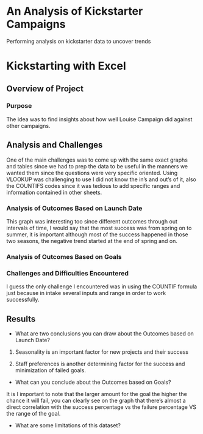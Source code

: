 # An Analysis of Kickstarter Campaigns
Performing analysis on kickstarter data to uncover trends
# Kickstarting with Excel

## Overview of Project

### Purpose
	
The idea was to find insights about how well Louise Campaign did against other campaigns. 

## Analysis and Challenges

One of the main challenges was to come up with the same exact graphs and tables since we had to prep the data to be useful in the manners we wanted them since the questions were very specific oriented. Using VLOOKUP was challenging to use I did not know the in’s and out’s of it, also the COUNTIFS codes since it was tedious to add specific ranges and information contained in other sheets.

### Analysis of Outcomes Based on Launch Date


 This graph was interesting too since different outcomes through out intervals of time, I would say that the most success was from spring on to summer, it is important although most of the success happened in those two seasons, the negative trend started at the end of spring and on.

### Analysis of Outcomes Based on Goals

### Challenges and Difficulties Encountered

 I guess the only challenge I encountered was in using the COUNTIF formula just because in intake several inputs and range in order to work successfully.

## Results


- What are two conclusions you can draw about the Outcomes based on Launch Date?


1. Seasonality is an important factor for new projects and their success

2. Staff preferences is another determining factor for the success and  minimization of failed goals.


- What can you conclude about the Outcomes based on Goals?
 
It is I important to note that the larger amount for the goal the higher the chance it will fail, you can clearly see on the graph that there’s almost a direct correlation with the success percentage vs the failure percentage VS the range of the goal.
- What are some limitations of this dataset?
